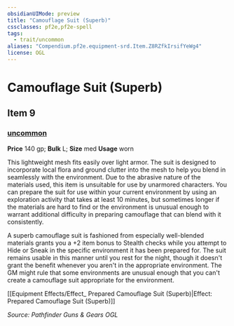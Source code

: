 ```yaml
---
obsidianUIMode: preview
title: "Camouflage Suit (Superb)"
cssclasses: pf2e,pf2e-spell
tags:
  - trait/uncommon
aliases: "Compendium.pf2e.equipment-srd.Item.Z8RZfkIrsifYeWg4"
license: OGL
---
```

# Camouflage Suit (Superb)
## Item 9
### [uncommon](uncommon "Uncommon Rarity Trait")


**Price** 140 gp; 
**Bulk** L; **Size** med
**Usage** worn

This lightweight mesh fits easily over light armor. The suit is designed to incorporate local flora and ground clutter into the mesh to help you blend in seamlessly with the environment. Due to the abrasive nature of the materials used, this item is unsuitable for use by unarmored characters. You can prepare the suit for use within your current environment by using an exploration activity that takes at least 10 minutes, but sometimes longer if the materials are hard to find or the environment is unusual enough to warrant additional difficulty in preparing camouflage that can blend with it consistently.

A superb camouflage suit is fashioned from especially well-blended materials grants you a +2 item bonus to Stealth checks while you attempt to Hide or Sneak in the specific environment it has been prepared for. The suit remains usable in this manner until you rest for the night, though it doesn't grant the benefit whenever you aren't in the appropriate environment. The GM might rule that some environments are unusual enough that you can't create a camouflage suit appropriate for the environment.

[[Equipment Effects/Effect_ Prepared Camouflage Suit (Superb)|Effect: Prepared Camouflage Suit (Superb)]]

*Source: Pathfinder Guns & Gears*
*OGL*